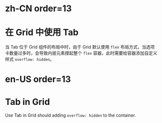 # zh-CN order=13

# 在 Grid 中使用 Tab

当 Tab 位于 Grid 组件的布局中时，由于 Grid 默认使用 `flex` 布局方式，当选项卡数量过多时，会导致内层元素撑起整个 `flex` 容器，此时需要给容器添加自定义样式 `overflow: hidden`。

# en-US order=13

# Tab in Grid

Use Tab in Grid should adding `overflow: hidden` to the container.
